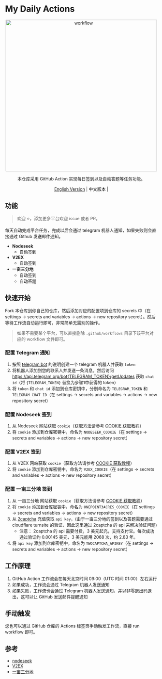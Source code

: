 # My Daily Actions

<div align="center">
  <picture>
    <img src="https://cdn.jsdelivr.net/gh/timerring/scratchpad2023/2024/2025-05-25-14-45-17.png" alt="workflow"  width="500" height="500"/>
  </picture>

本仓库采用 GitHub Action 实现每日签到以及自动答题等任务功能。

[English Version](./README-en.md) |
中文版本 |
</div>

## 功能

> 欢迎 :star:，添加更多平台欢迎 issue 或者 PR。

每天自动完成平台任务，完成以后会通过 telegram 机器人通知，如果失败则会直接通过 Github 发送邮件通知。

- **Nodeseek**
  - 自动签到
- **V2EX**
  - 自动签到
- **一亩三分地**
  - 自动签到
  - 自动答题

## 快速开始

Fork 本仓库到你自己的仓库，然后添加对应的配置项到仓库的 secrets 中（在 settings -> secrets and variables -> actions -> new repository secret）。然后等待工作流自动运行即可，非常简单无需别的操作。

> 如果不需要某个平台，可以直接删除 `.github/workflows` 目录下该平台对应的 workflow 文件即可。

### 配置 Telegram 通知

1. 按照 [telegram bot](https://core.telegram.org/bots/features#botfather) 的说明创建一个 telegram 机器人并获取 `token`
2. 将机器人添加到您的联系人并发送一条消息。然后访问 https://api.telegram.org/bot{TELEGRAM_TOKEN}/getUpdates 获取 `chat id`（将 `{TELEGRAM_TOKEN}` 替换为步骤1中获得的 token）
3. 将 `token` 和 `chat id` 添加到仓库密钥中，分别命名为 `TELEGRAM_TOKEN` 和 `TELEGRAM_CHAT_ID`（在 settings -> secrets and variables -> actions -> new repository secret）

### 配置 Nodeseek 签到

1. 从 Nodeseek 网站获取 `cookie`（获取方法请参考 [COOKIE 获取教程](https://blog.timerring.com/posts/the-way-to-get-cookie/)）
2. 将 `cookie` 添加到仓库密钥中，命名为 `NODESEEK_COOKIE`（在 settings -> secrets and variables -> actions -> new repository secret）

### 配置 V2EX 签到

1. 从 V2EX 网站获取 `cookie`（获取方法请参考 [COOKIE 获取教程](https://blog.timerring.com/posts/the-way-to-get-cookie/)）
2. 将 `cookie` 添加到仓库密钥中，命名为 `V2EX_COOKIE`（在 settings -> secrets and variables -> actions -> new repository secret）

### 配置 一亩三分地 签到

1. 从 一亩三分地 网站获取 `cookie`（获取方法请参考 [COOKIE 获取教程](https://blog.timerring.com/posts/the-way-to-get-cookie/)）
2. 将 `cookie` 添加到仓库密钥中，命名为 `ONEPOINT3ACRES_COOKIE`（在 settings -> secrets and variables -> actions -> new repository secret）
3. 从 [2captcha](https://2captcha.com/) 充值获取 `api key`，(由于一亩三分地的签到以及答题需要通过 cloudflare turnsite 的验证，因此这里通过 2captcha 的 api 来解决验证问题)
   - 注意： 2captcha 的 api 需要付费，3 美元起充，支持支付宝。每次成功通过验证约 0.00145 美元，3 美元能用 2068 次，约 2.83 年。
4. 将 `api key` 添加到仓库密钥中，命名为 `TWOCAPTCHA_APIKEY`（在 settings -> secrets and variables -> actions -> new repository secret）

## 工作原理

1. GitHub Action 工作流会在每天北京时间 09:00（UTC 时间 01:00）左右运行
2. 如果成功，工作流会通过 Telegram 机器人发送通知
3. 如果失败，工作流也会通过 Telegram 机器人发送通知，并以非零退出码退出，这可以让 GitHub 发送邮件提醒通知

## 手动触发

您也可以通过 GitHub 仓库的 Actions 标签页手动触发工作流，直接 run workflow 即可。

## 参考

- [nodeseek](https://github.com/xinycai/nodeseek_signin)
- [V2EX](https://github.com/CruiseTian/action-hub)
- [一亩三分地](https://github.com/harryhare/1point3acres)